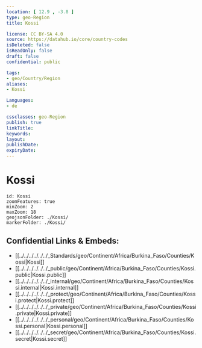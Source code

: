 ```yaml
---
location: [ 12.9 , -3.8 ] 
type: geo-Region
title: Kossi

license: CC BY-SA 4.0
source: https://datahub.io/core/country-codes
isDeleted: false
isReadOnly: false
draft: false
confidential: public

tags:
- geo/Country/Region
aliases:
- Kossi

Languages:
- de

cssclasses: geo-Region
publish: true
linkTitle: 
keywords: 
layout: 
publishDate: 
expiryDate: 
---
```


# Kossi

```leaflet
id: Kossi
zoomFeatures: true 
minZoom: 2 
maxZoom: 18
geojsonFolder: ./Kossi/
markerFolder: ./Kossi/
```


## Confidential Links & Embeds: 
- [[../../../../../../_Standards/geo/Continent/Africa/Burkina_Faso/Counties/Kossi|Kossi]] 
- [[../../../../../../_public/geo/Continent/Africa/Burkina_Faso/Counties/Kossi.public|Kossi.public]] 
- [[../../../../../../_internal/geo/Continent/Africa/Burkina_Faso/Counties/Kossi.internal|Kossi.internal]] 
- [[../../../../../../_protect/geo/Continent/Africa/Burkina_Faso/Counties/Kossi.protect|Kossi.protect]] 
- [[../../../../../../_private/geo/Continent/Africa/Burkina_Faso/Counties/Kossi.private|Kossi.private]] 
- [[../../../../../../_personal/geo/Continent/Africa/Burkina_Faso/Counties/Kossi.personal|Kossi.personal]] 
- [[../../../../../../_secret/geo/Continent/Africa/Burkina_Faso/Counties/Kossi.secret|Kossi.secret]] 


